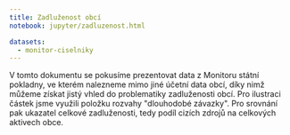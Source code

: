 ```yaml
---
title: Zadluženost obcí
notebook: jupyter/zadluzenost.html 

datasets:
  - monitor-ciselniky
---
```


V tomto dokumentu se pokusíme prezentovat data z Monitoru státní pokladny, ve kterém nalezneme mimo jiné účetní data obcí, díky nimž můžeme získat jistý vhled do problematiky zadluženosti obcí. Pro ilustraci částek jsme využili položku rozvahy "dlouhodobé závazky". Pro srovnání pak ukazatel celkové zadluženosti, tedy podíl cizích zdrojů na celkových aktivech obce.